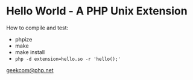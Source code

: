 # Hello World - A PHP Unix Extension

How to compile and test:

* phpize
* make
* make install
* `php -d extension=hello.so -r 'hello();'`


geekcom@php.net